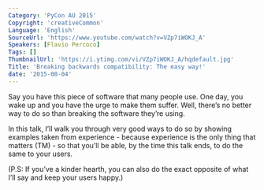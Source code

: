```yaml
---
Category: 'PyCon AU 2015'
Copyright: 'creativeCommon'
Language: 'English'
SourceUrl: 'https://www.youtube.com/watch?v=VZp7iWOKJ_A'
Speakers: [Flavio Percoco]
Tags: []
ThumbnailUrl: 'https://i.ytimg.com/vi/VZp7iWOKJ_A/hqdefault.jpg'
Title: 'Breaking backwards compatibility: The easy way!'
date: '2015-08-04'
---
```

Say you have this piece of software that many people use. One day, you wake up and you have the urge to make them suffer. Well, there’s no better way to do so than breaking the software they’re using.

In this talk, I’ll walk you through very good ways to do so by showing examples taken from experience - because experience is the only thing that matters (TM) - so that you’ll be able, by the time this talk ends, to do the same to your users.

(P.S: If you’ve a kinder hearth, you can also do the exact opposite of what I’ll say and keep your users happy.)

